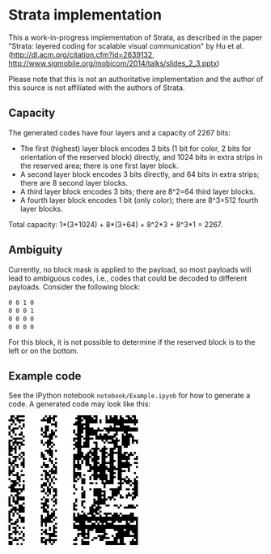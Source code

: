 # Strata implementation #

This a work-in-progress implementation of Strata, as described in the paper
"Strata: layered coding for scalable visual communication" by Hu et al.
(http://dl.acm.org/citation.cfm?id=2639132,
http://www.sigmobile.org/mobicom/2014/talks/slides_2_3.pptx)

Please note that this is not an authoritative implementation and the
author of this source is not affiliated with the authors of Strata.

## Capacity ##

The generated codes have four layers and a capacity of 2267 bits:

* The first (highest) layer block encodes 3 bits (1 bit for color, 2
  bits for orientation of the reserved block) directly, and 1024 bits in
  extra strips in the reserved area; there is one first layer block.
* A second layer block encodes 3 bits directly, and 64 bits in extra
  strips; there are 8 second layer blocks.
* A third layer block encodes 3 bits; there are 8^2=64 third layer
  blocks.
* A fourth layer block encodes 1 bit (only color); there are 8^3=512
  fourth layer blocks.

Total capacity: 1\*(3+1024) + 8\*(3+64) + 8^2\*3 + 8^3\*1 = 2267.

## Ambiguity ##

Currently, no block mask is applied to the payload, so most payloads
will lead to ambiguous codes, i.e., codes that could be decoded to
different payloads. Consider the following block:

    0 0 1 0
    0 0 0 1
    0 0 0 0
    0 0 0 0

For this block, it is not possible to determine if the reserved block is
to the left or on the bottom.

## Example code ##

See the IPython notebook `notebook/Example.ipynb` for how to generate a
code. A generated code may look like this:

![Example code](notebooks/example.png)
